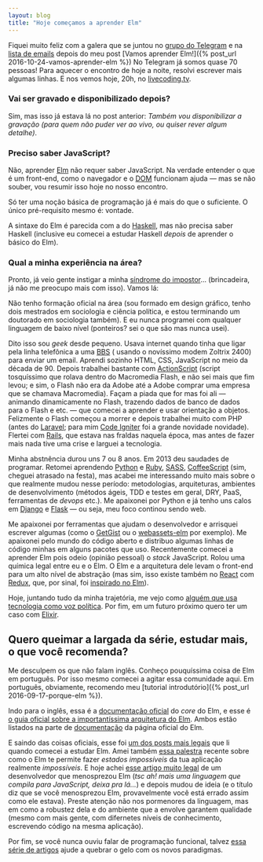 ```yaml
---
layout: blog
title: "Hoje começamos a aprender Elm"
---
```


Fiquei muito feliz com a galera que se juntou no [grupo do Telegram](https://telegram.me/joinchat/ACJyTAj_HjLqJ5q9UFnATA) e na [lista de emails](https://groups.google.com/d/forum/elm-brasil) depois do meu post [Vamos aprender Elm!]({% post_url 2016-10-24-vamos-aprender-elm %}) No Telegram já somos quase 70 pessoas! Para aquecer o encontro de hoje a noite, resolvi escrever mais algumas linhas. E nos vemos hoje, 20h, no [livecoding.tv](http://livecoding.tv/cuducos).

### Vai ser gravado e disponibilizado depois?

Sim, mas isso já estava lá no post anterior: _Também vou disponibilizar a gravação (para quem não puder ver ao vivo, ou quiser rever algum detalhe)_.

### Preciso saber JavaScript?

Não, aprender [Elm](http://elm-lang.org) não requer saber JavaScript. Na verdade entender o que é um front-end, como o navegador e o [DOM](https://en.wikipedia.org/wiki/Document_Object_Model) funcionam ajuda — mas se não souber, vou resumir isso hoje no nosso encontro.

Só ter uma noção básica de programação já é mais do que o suficiente. O único pré-requisito mesmo é: vontade.

A sintaxe do Elm é parecida com a do [Haskell](https://www.haskell.org), mas não precisa saber Haskell (inclusive eu comecei a estudar Haskell _depois_ de aprender o básico do Elm).

### Qual a minha experiência na área?

Pronto, já veio gente instigar a minha [síndrome do impostor](https://pt.wikipedia.org/wiki/S%C3%ADndrome_do_impostor)… (brincadeira, já não me preocupo mais com isso). Vamos lá:

Não tenho formação oficial na área (sou formado em design gráfico, tenho dois mestrados em sociologia e ciência política, e estou terminando um doutorado em sociologia também). E eu nunca programei com qualquer linguagem de baixo nível (ponteiros? sei o que são mas nunca usei).

Dito isso sou _geek_ desde pequeno. Usava internet quando tinha que ligar pela linha telefônica a uma [BBS](https://en.wikipedia.org/wiki/Bulletin_board_system) ( usando o novíssimo modem Zoltrix 2400) para enviar um email. Aprendi sozinho HTML, CSS, JavaScript no meio da década de 90. Depois trabalhei bastante com [ActionScript](https://en.wikipedia.org/wiki/ActionScript) (script tosquíssimo que rolava dentro do Macromedia Flash, e não sei mais que fim levou; e sim, o Flash não era da Adobe até a Adobe comprar uma empresa que se chamava Macromedia). Façam a piada que for mas foi ali — animando dinamicamente no Flash, trazendo dados de banco de dados para o Flash e etc. — que comecei a aprender e usar orientação a objetos. Felizmente o Flash começou a morrer e depois trabalhei muito com PHP (antes do [Laravel](https://www.laravel.com); para mim [Code Igniter](http://www.codeigniter.com) foi a grande novidade novidade). Flertei com [Rails](http://rubyonrails.org), que estava nas fraldas naquela época, mas antes de fazer mais nada tive uma crise e larguei a tecnologia.

Minha abstnência durou uns 7 ou 8 anos. Em 2013 deu saudades de programar. Retomei aprendendo [Python](https://python.org) e [Ruby](https://www.ruby-lang.org/), [SASS](http://sass-lang.com), [CoffeeScript](http://coffeescript.org) (sim, cheguei atrasado na festa), mas acabei me interessando muito mais sobre o que realmente mudou nesse período: metodologias, arquiteturas, ambientes de desenvolvimento (métodos ágeis, TDD e testes em geral, DRY, PaaS, ferramentas de _devops_ etc.). Me apaixonei por Python e já tenho uns calos em [Django](https://www.djangoproject.com) e [Flask](http://flask.pocoo.org) — ou seja, meu foco continou sendo web.

Me apaixonei por ferramentas que ajudam o desenvolvedor e arrisquei escrever algumas (como o [GetGist](https://github.com/cuducos/getgist) ou o [webassets-elm](https://github.com/cuducos/webassets-elm) por exemplo). Me apaixonei pelo mundo do código aberto e distribuo algumas linhas de código minhas em alguns pacotes que uso. Recentemente comecei a aprender Elm pois odeio (opinião pessoal) o _stack_ JavaScript. Rolou uma química legal entre eu e o Elm. O Elm e a arquitetura dele levam o front-end para um alto nível de abstração (mas sim, isso existe também no [React](https://facebook.github.io/react/) com [Redux](https://github.com/reactjs/redux), que, por sinal, foi [inspirado no Elm](http://redux.js.org/#influences)).

Hoje, juntando tudo da minha trajetória, me vejo como [alguém que usa tecnologia como voz política](http://cuducos.me/2016/05/13/autonomia-meus-ultimos-10-anos.html). Por fim, em um futuro próximo quero ter um caso com [Elixir](http://elixir-lang.org).

## Quero queimar a largada da série, estudar mais, o que você recomenda?

Me desculpem os que não falam inglês. Conheço pouquíssima coisa de Elm em português. Por isso mesmo comecei a agitar essa comunidade aqui. Em português, obviamente, recomendo meu [tutorial introdutório]({% post_url 2016-09-17-porque-elm %}).

Indo para o inglês, essa é a [documentação oficial](http://package.elm-lang.org/packages/elm-lang/core/latest/) do _core_ do Elm, e esse é [o guia oficial sobre a importantíssima arquitetura do Elm](https://guide.elm-lang.org/architecture/). Ambos estão listados na parte de [documentação](http://elm-lang.org/docs) da página oficial do Elm.

E saindo das coisas oficiais, esse foi [um dos posts mais legais](http://ohanhi.github.io/master-elm-1-why-elm.html) que li quando comecei a estudar Elm. Amei também [essa palestra](https://youtu.be/IcgmSRJHu_8) recente sobre como o Elm te permite fazer _estados impossíveis_ da tua aplicação realmente _impossíveis_. E hoje achei [esse artigo muito legal](https://dev.to/dnimmo/i-was-wrong-to-dismiss-elm-and-i-think-you-probably-aretoo) de um desenvolvedor que menosprezou Elm (_tsc ah! mais uma linguagem que compila para JavaScript, deixa pra lá…_) e depois mudou de ideia (e o título diz que se você menosprezou Elm, provavelmente você está errado assim como ele estava). Preste atenção não nos pormenores da linguagem, mas em como a robustez dela e do ambiente que a envolve garantem qualidade (mesmo com mais gente, com difernetes níveis de conhecimento, escrevendo código na mesma aplicação).

Por fim, se você nunca ouviu falar de programação funcional, talvez [essa série de artigos](https://medium.com/@cscalfani/so-you-want-to-be-a-functional-programmer-part-1-1f15e387e536) ajude a quebrar o gelo com os novos paradigmas.